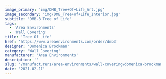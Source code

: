 ```yaml
---
image_primary: 'img/DMB_Tree+Of+Life_Art.jpg'
image_secondary: 'img/DMB_Tree+of+Life_Interior.jpg'
subtitle: 'DMB-3 Tree of Life'
tags:
  - 'Area Environments'
  - 'Wall Covering'
title: 'Tree Of Life'
href: 'https://www.areaenvironments.com/order/dmb3'
designer: 'Domenica Brockman'
category: 'Wall Covering'
manufacturer: 'Area Environments'
description: ''
slug: '/manufacturers/area-environments/wall-covering/domenica-brockman-tree-of-life'
date: '2021-02-17'
---
```


